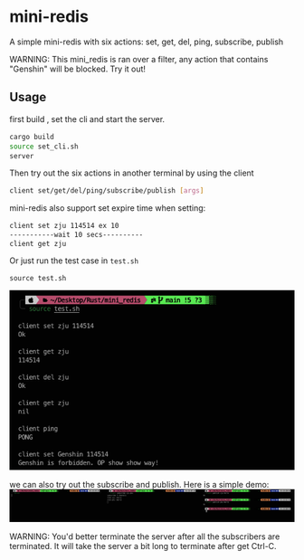 # mini-redis

A simple mini-redis with six actions: set, get, del, ping, subscribe, publish

WARNING: This mini_redis is ran over a filter, any action that contains "Genshin" will be blocked. Try it out!

## Usage

first build , set the cli and start the server.

```bash
cargo build
source set_cli.sh
server
```

Then try out the six actions in another terminal by using the client

```bash
client set/get/del/ping/subscribe/publish [args]
```

mini-redis also support set expire time when setting:
```
client set zju 114514 ex 10
-----------wait 10 secs----------
client get zju
```

Or just run the test case in `test.sh`
```
source test.sh
```
![](images/README/2023-09-12-21-10-58.png#pic)

we can also try out the subscribe and publish. Here is a simple demo:
![](images/README/2023-09-12-21-14-18.png#pic)

WARNING: You'd better terminate the server after all the subscribers are terminated. It will take the server a bit long to terminate after get Ctrl-C.

